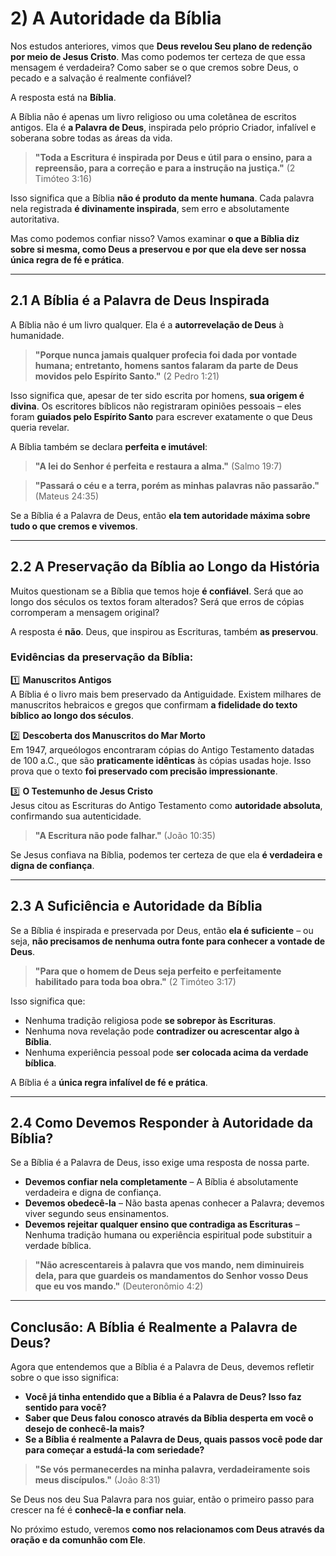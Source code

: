 # **2) A Autoridade da Bíblia**  

Nos estudos anteriores, vimos que **Deus revelou Seu plano de redenção por meio de Jesus Cristo**. Mas como podemos ter certeza de que essa mensagem é verdadeira? Como saber se o que cremos sobre Deus, o pecado e a salvação é realmente confiável?  

A resposta está na **Bíblia**.  

A Bíblia não é apenas um livro religioso ou uma coletânea de escritos antigos. Ela é **a Palavra de Deus**, inspirada pelo próprio Criador, infalível e soberana sobre todas as áreas da vida.  

> **"Toda a Escritura é inspirada por Deus e útil para o ensino, para a repreensão, para a correção e para a instrução na justiça."** (2 Timóteo 3:16)  

Isso significa que a Bíblia **não é produto da mente humana**. Cada palavra nela registrada **é divinamente inspirada**, sem erro e absolutamente autoritativa.  

Mas como podemos confiar nisso? Vamos examinar **o que a Bíblia diz sobre si mesma, como Deus a preservou e por que ela deve ser nossa única regra de fé e prática**.  

---

## **2.1 A Bíblia é a Palavra de Deus Inspirada**  

A Bíblia não é um livro qualquer. Ela é a **autorrevelação de Deus** à humanidade.  

> **"Porque nunca jamais qualquer profecia foi dada por vontade humana; entretanto, homens santos falaram da parte de Deus movidos pelo Espírito Santo."** (2 Pedro 1:21)  

Isso significa que, apesar de ter sido escrita por homens, **sua origem é divina**. Os escritores bíblicos não registraram opiniões pessoais – eles foram **guiados pelo Espírito Santo** para escrever exatamente o que Deus queria revelar.  

A Bíblia também se declara **perfeita e imutável**:  

> **"A lei do Senhor é perfeita e restaura a alma."** (Salmo 19:7)  

> **"Passará o céu e a terra, porém as minhas palavras não passarão."** (Mateus 24:35)  

Se a Bíblia é a Palavra de Deus, então **ela tem autoridade máxima sobre tudo o que cremos e vivemos**.  

---

## **2.2 A Preservação da Bíblia ao Longo da História**  

Muitos questionam se a Bíblia que temos hoje **é confiável**. Será que ao longo dos séculos os textos foram alterados? Será que erros de cópias corromperam a mensagem original?  

A resposta é **não**. Deus, que inspirou as Escrituras, também **as preservou**.  

### **Evidências da preservação da Bíblia:**  

1️⃣ **Manuscritos Antigos**  
A Bíblia é o livro mais bem preservado da Antiguidade. Existem milhares de manuscritos hebraicos e gregos que confirmam **a fidelidade do texto bíblico ao longo dos séculos**.  

2️⃣ **Descoberta dos Manuscritos do Mar Morto**  
Em 1947, arqueólogos encontraram cópias do Antigo Testamento datadas de 100 a.C., que são **praticamente idênticas** às cópias usadas hoje. Isso prova que o texto **foi preservado com precisão impressionante**.  

3️⃣ **O Testemunho de Jesus Cristo**  
Jesus citou as Escrituras do Antigo Testamento como **autoridade absoluta**, confirmando sua autenticidade.  

> **"A Escritura não pode falhar."** (João 10:35)  

Se Jesus confiava na Bíblia, podemos ter certeza de que ela **é verdadeira e digna de confiança**.  

---

## **2.3 A Suficiência e Autoridade da Bíblia**  

Se a Bíblia é inspirada e preservada por Deus, então **ela é suficiente** – ou seja, **não precisamos de nenhuma outra fonte para conhecer a vontade de Deus**.  

> **"Para que o homem de Deus seja perfeito e perfeitamente habilitado para toda boa obra."** (2 Timóteo 3:17)  

Isso significa que:  
- Nenhuma tradição religiosa pode **se sobrepor às Escrituras**.  
- Nenhuma nova revelação pode **contradizer ou acrescentar algo à Bíblia**.  
- Nenhuma experiência pessoal pode **ser colocada acima da verdade bíblica**.  

A Bíblia é a **única regra infalível de fé e prática**.  

---

## **2.4 Como Devemos Responder à Autoridade da Bíblia?**  

Se a Bíblia é a Palavra de Deus, isso exige uma resposta de nossa parte.  

- **Devemos confiar nela completamente** – A Bíblia é absolutamente verdadeira e digna de confiança.  
- **Devemos obedecê-la** – Não basta apenas conhecer a Palavra; devemos viver segundo seus ensinamentos.  
- **Devemos rejeitar qualquer ensino que contradiga as Escrituras** – Nenhuma tradição humana ou experiência espiritual pode substituir a verdade bíblica.  

> **"Não acrescentareis à palavra que vos mando, nem diminuireis dela, para que guardeis os mandamentos do Senhor vosso Deus que eu vos mando."** (Deuteronômio 4:2)  

---

## **Conclusão: A Bíblia é Realmente a Palavra de Deus?**  

Agora que entendemos que a Bíblia é a Palavra de Deus, devemos refletir sobre o que isso significa:  

- **Você já tinha entendido que a Bíblia é a Palavra de Deus? Isso faz sentido para você?**  
- **Saber que Deus falou conosco através da Bíblia desperta em você o desejo de conhecê-la mais?**  
- **Se a Bíblia é realmente a Palavra de Deus, quais passos você pode dar para começar a estudá-la com seriedade?**  

> **"Se vós permanecerdes na minha palavra, verdadeiramente sois meus discípulos."** (João 8:31)  

Se Deus nos deu Sua Palavra para nos guiar, então o primeiro passo para crescer na fé é **conhecê-la e confiar nela**.  

No próximo estudo, veremos **como nos relacionamos com Deus através da oração e da comunhão com Ele**.  
